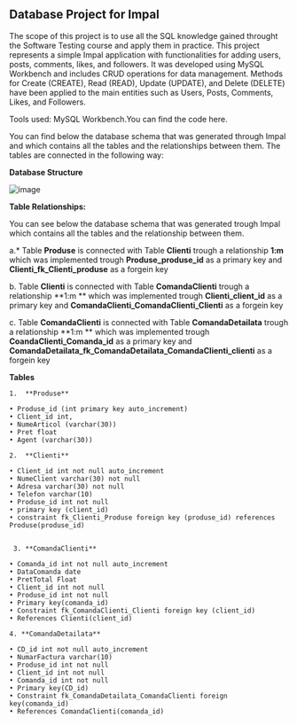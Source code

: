 ## Database Project for Impal

The scope of this project is to use all the SQL knowledge gained throught the Software Testing course and apply them in practice.
This project represents a simple Impal application with functionalities for adding users, posts, comments, likes, and followers.
It was developed using MySQL Workbench and includes CRUD operations for data management.
Methods for Create (CREATE), Read (READ), Update (UPDATE), and Delete (DELETE) have been applied to the main entities such as Users, Posts, Comments, Likes, and Followers.

Tools used: MySQL Workbench.You can find the code here.

You can find below the database schema that was generated through Impal and which contains all the tables and the relationships between them.
The tables are connected in the following way:

**Database Structure**

![image](https://github.com/user-attachments/assets/601ddc01-f809-4c0b-a417-a01b0c72bfaa)


**Table Relationships:**

You can see below the database schema that was generated trough Impal which contains all the tables and the relationship between them.

a.* Table **Produse** is connected with Table **Clienti** trough a relationship **1:m** which was implemented trough
**Produse_produse_id** as a primary key and
**Clienti_fk_Clienti_produse** as a forgein key

b. Table **Clienti** is connected with Table **ComandaClienti** trough a relationship **1:m ** which was implemented trough
**Clienti_client_id**  as a primary key and
**ComandaClienti_ComandaClienti_Clienti** as a forgein key 

c. Table **ComandaClienti** is connected with Table **ComandaDetailata** trough a relationship **1:m ** which was implemented trough
**CoandaClienti_Comanda_id**  as a primary key and
**ComandaDetailata_fk_ComandaDetailata_ComandaClienti_clienti** as a forgein key

**Tables**

```
1.	**Produse**

• Produse_id (int primary key auto_increment)
• Client_id int,
• NumeArticol (varchar(30))
• Pret float
• Agent (varchar(30))

2.	**Clienti**
   
• Client_id int not null auto_increment
• NumeClient varchar(30) not null
• Adresa varchar(30) not null
• Telefon varchar(10)
• Produse_id int not null
• primary key (client_id)
• constraint fk_Clienti_Produse foreign key (produse_id) references Produse(produse_id)


 3. **ComandaClienti**
    
• Comanda_id int not null auto_increment
• DataComanda date
• PretTotal Float
• Client_id int not null
• Produse_id int not null
• Primary key(comanda_id)
• Constraint fk_ComandaClienti_Clienti foreign key (client_id) 
• References Clienti(client_id)

4. **ComandaDetailata** 
   
• CD_id int not null auto_increment
• NumarFactura varchar(10)
• Produse_id int not null
• Client_id int not null
• Comanda_id int not null
• Primary key(CD_id)
• Constraint fk_ComandaDetailata_ComandaClienti foreign key(comanda_id) 
• References ComandaClienti(comanda_id)

```









